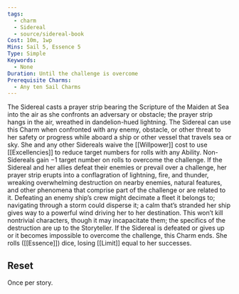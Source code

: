 ```yaml
---
tags:
  - charm
  - Sidereal
  - source/sidereal-book
Cost: 10m, 1wp
Mins: Sail 5, Essence 5
Type: Simple
Keywords:
  - None
Duration: Until the challenge is overcome
Prerequisite Charms:
  - Any ten Sail Charms
---
```

The Sidereal casts a prayer strip bearing the Scripture of the Maiden at Sea into the air as she confronts an adversary or obstacle; the prayer strip hangs in the air, wreathed in dandelion-hued lightning. The Sidereal can use this Charm when confronted with any enemy, obstacle, or other threat to her safety or progress while aboard a ship or other vessel that travels sea or sky. She and any other Sidereals waive the [[Willpower]] cost to use [[Excellencies]] to reduce target numbers for rolls with any Ability. Non-Sidereals gain −1 target number on rolls to overcome the challenge. If the Sidereal and her allies defeat their enemies or prevail over a challenge, her prayer strip erupts into a conflagration of lightning, fire, and thunder, wreaking overwhelming destruction on nearby enemies, natural features, and other phenomena that comprise part of the challenge or are related to it. Defeating an enemy ship’s crew might decimate a fleet it belongs to; navigating through a storm could disperse it; a calm that’s stranded her ship gives way to a powerful wind driving her to her destination. This won’t kill nontrivial characters, though it may incapacitate them; the specifics of the destruction are up to the Storyteller. If the Sidereal is defeated or gives up or it becomes impossible to overcome the challenge, this Charm ends. She rolls ([[Essence]]) dice, losing [[Limit]] equal to her successes. 
## Reset
Once per story.